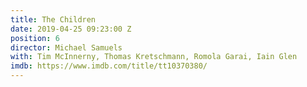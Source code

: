 ```yaml
---
title: The Children
date: 2019-04-25 09:23:00 Z
position: 6
director: Michael Samuels
with: Tim McInnerny, Thomas Kretschmann, Romola Garai, Iain Glen
imdb: https://www.imdb.com/title/tt10370380/
---
```


